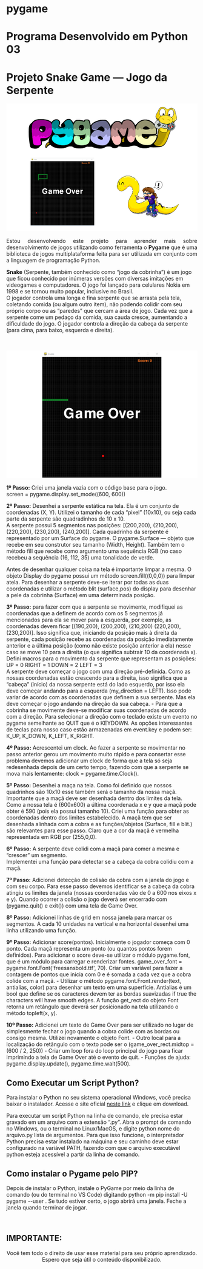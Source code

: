 # pygame
# Programa Desenvolvido em Python 03
# Projeto Snake Game — Jogo da Serpente

<img src="projeto.png" alt="logo do game snake no formato png"><br>

<p align="justify"font="20pt">Estou desenvolvendo este projeto para aprender mais sobre desenvolvimento de jogos utilizando como ferramenta o <strong>Pygame</strong> que é uma biblioteca de jogos multiplataforma feita para ser utilizada em conjunto com a linguagem de programação Python.<br>

<strong>Snake</strong> (Serpente, também conhecido como “jogo da cobrinha”) é um jogo que ficou conhecido por inúmeras versões com diversas imitações em videogames e computadores. O jogo foi lançado para celulares Nokia em 1998 e se tornou muito popular, inclusive no Brasil.<br>
O jogador controla uma longa e fina serpente que se arrasta pela tela, coletando comida (ou algum outro item), não podendo colidir com seu próprio corpo ou as “paredes” que cercam a área de jogo. Cada vez que a serpente come um pedaço da comida, sua cauda cresce, aumentando a dificuldade do jogo. O jogador controla a direção da cabeça da serpente (para cima, para baixo, esquerda e direita).</p><br>

<img src="modelo.png" alt="logo do game snake no formato png"><br>

<p><strong>1º Passo:</strong> Criei uma janela vazia com o código base para o jogo.<br>
screen = pygame.display.set_mode((600, 600))<br>

<strong>2º Passo:</strong> Desenhei a serpente estática na tela.
Ela é um conjunto de coordenadas (X, Y). Utilizei o tamanho de cada “pixel” (10x10), ou seja cada parte da serpente são quadradinhos de 10 x 10.<br>
A serpente possui 5 segmentos nas posições: [(200,200), (210,200), (220,200), (230,200), (240,200)].
Cada quadrinho da serpente é representado por um Surface do pygame. O pygame.Surface — objeto que recebe em seu construtor seu tamanho (Width, Height). Também tem o método fill que recebe como argumento uma sequência RGB (no caso recebeu a sequência (16, 112, 35) uma tonalidade de verde.<br>

Antes de desenhar qualquer coisa na tela é importante limpar a mesma. O objeto Display do pygame possui um método screen.fill((0,0,0)) para limpar atela.
Para desenhar a serpente deve-se iterar por todas as duas coordenadas e utilizar o método blit (surface,pos) do display para desenhar a pele da cobrinha (Surface) em uma determinada posição.<br>

<strong>3º Passo:</strong> para fazer com que a serpente se movimente, modifiquei as coordenadas que a definem de acordo com os 5 segmentos já mencionados para ela se mover para a esquerda, por exemplo, as coordenadas devem ficar [(190,200), (200,200), (210,200) (220,200), (230,200)]. Isso significa que, iniciando da posição mais à direita da serpente, cada posição recebe as coordenadas da posição imediatamente anterior e a última posição (como não existe posição anterior a ela) nesse caso se move 10 para a direita (o que significa subtrair 10 da coordenada x).<br>
Defini macros para o movimento da serpente que representam as posições:
UP = 0
RIGHT = 1
DOWN = 2
LEFT = 3<br>
A serpente deve começar o jogo com uma direção pré-definida. Como as nossas coordenadas estão crescendo para a direita, isso significa que a “cabeça” (início) da nossa serpente está do lado esquerdo, por isso ela deve começar andando para a esquerda (my_direction = LEFT). Isso pode variar de acordo com as coordenadas que definem a sua serpente. Mas ela deve começar o jogo andando na direção da sua cabeça. - Para que a cobrinha se movimente deve-se modificar suas coordenadas de acordo com a direção. Para selecionar a direção com o teclado existe um evento no pygame semelhante ao QUIT que é o KEYDOWN. As opções interessantes de teclas para nosso caso estão armazenadas em event.key e podem ser: K_UP, K_DOWN, K_LEFT, K_RIGHT.<br>

<strong>4º Passo:</strong> Acrescentei um clock. Ao fazer a serpente se movimentar no passo anterior  gerou um movimento muito rápido e para consertar esse problema devemos adicionar um clock de forma que a tela só seja redesenhada depois de um certo tempo, fazendo com que a serpente se mova mais lentamente: clock = pygame.time.Clock().<br>

<strong>5º Passo:</strong> Desenhei a maça na tela. Como foi definido que nossos quadrinhos são 10x10 esse também será o tamanho da nossa maçã. Importante que a maçã deve ser desenhada dentro dos limites da tela. Como a nossa tela é (600x600) a última coordenada x e y que a maçã pode obter é 590 (pois ela possui tamanho 10). Criei uma função para obter as coordenadas dentro dos limites estabelecido. A maçã tem que ser desenhada alinhada com a cobra e as funções/objetos (Surface, fill e blit.) são relevantes para esse passo. Claro que a cor da maçã é vermelha representada em RGB por (255,0,0).<br> 
  
<strong>6º Passo:</strong> A serpente deve colidi com a maçã para comer a mesma e “crescer” um segmento.<br>
Implementei uma função para detectar se a cabeça da cobra colidiu com a maçã.<br> 
  
<strong>7º Passo:</strong> Adicionei detecção de colisão da cobra com a janela do jogo e com seu corpo. Para esse passo devemos identificar se a cabeça da cobra atingiu os limites da janela (nossas coordenadas vão de 0 a 600 nos eixos x e y). Quando ocorrer a colisão o jogo deverá ser encerrado com (pygame.quit() e exit()) com uma tela de Game Over.<br>
  
<strong>8º Passo:</strong> Adicionei linhas de grid em nossa janela para marcar os segmentos. A cada 10 unidades na vertical e na horizontal desenhei uma linha utilizando uma função.<br>

<strong>9º Passo:</strong> Adicionar score(pontos). Inicialmente o jogador começa com 0 ponto. Cada maçã representa um ponto (ou quantos pontos forem definidos). Para adicionar o score deve-se utilizar o módulo pygame.font, que é um módulo para carregar e renderizar fontes. game_over_font = pygame.font.Font('freesansbold.ttf', 70). Criar um variável para fazer a contagem de pontos que inicia com 0 e é somada a cada vez que a cobra colide com a maçã. - Utilizar o método pygame.font.Front.render(text, antialias, color) para desenhar um texto em uma superfície. Antialias é um bool que define se os caracteres devem ter as bordas suavizadas if true the characters will have smooth edges. A função get_rect do objeto Font retorna um retângulo que deverá ser posicionado na tela utilizando o método topleft(x, y).<br> 

<strong>10º Passo:</strong> Adicionei um texto de Game Over para ser utilizado no lugar de simplesmente fechar o jogo quando a cobra colide com as bordas ou consigo mesma. Utilizei novamente o objeto Font. - Outro local para a localização do retângulo com o texto pode ser o (game_over_rect.midtop = (600 / 2, 250)) - Criar um loop fora do loop principal do jogo para ficar imprimindo a tela de Game Over até o evento de quit. - Funções de ajuda: pygame.display.update(), pygame.time.wait(500).</p>

## Como Executar um Script Python?
<p>Para instalar o Python no seu sistema operacional Windows, você precisa baixar o instalador. Acesse o site oficial <a href="https://www.python.org/downloads/" target="_blank">neste link</a> e clique em download.</p>

<p>Para executar um script Python na linha de comando, ele precisa estar gravado em um arquivo com a extensão “.py”. Abra o prompt de comando no Windows, ou o terminal no Linux/MacOS, e digite python nome do arquivo.py lista de argumentos. Para que isso funcione, o interpretador Python precisa estar instalado na máquina e seu caminho deve estar configurado na variável PATH, fazendo com que o arquivo executável python esteja acessível a partir da linha de comando.</p>

## Como instalar o Pygame pelo PIP?
<p>Depois de instalar o Python, instale o PyGame por meio da linha de comando (ou do terminal no VS Code) digitando python -m pip install -U pygame --user . Se tudo estiver certo, o jogo abrirá uma janela. Feche a janela quando terminar de jogar.</p><br>

## IMPORTANTE:

<p align="center">Você tem todo o direito de usar esse material para seu próprio aprendizado. Espero que seja útil o conteúdo disponibilizado.</p> 





